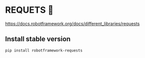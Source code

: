 # REQUETS 🤖

https://docs.robotframework.org/docs/different_libraries/requests

## Install stable version

```bash
pip install robotframework-requests
```
